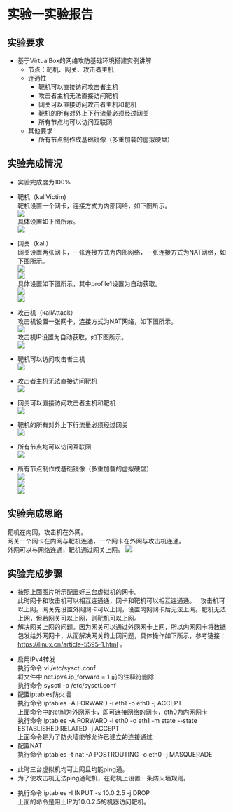 # 实验一实验报告

## 实验要求
* 基于VirtualBox的网络攻防基础环境搭建实例讲解
    * 节点：靶机、网关、攻击者主机
    * 连通性
        * 靶机可以直接访问攻击者主机
        * 攻击者主机无法直接访问靶机
        * 网关可以直接访问攻击者主机和靶机
        * 靶机的所有对外上下行流量必须经过网关
        * 所有节点均可以访问互联网
    * 其他要求
        * 所有节点制作成基础镜像（多重加载的虚拟硬盘）

## 实验完成情况
* 实验完成度为100%
* 靶机（kaliVictim)  
靶机设置一个网卡，连接方式为内部网络，如下图所示。  
![](https://github.com/ghan3/ns/blob/master/2017-2/FlippedClassroomHW1/%E9%9D%B6%E6%9C%BA%E7%BD%91%E5%8D%A1.PNG)  
具体设置如下图所示。  
![](https://github.com/ghan3/ns/blob/master/2017-2/FlippedClassroomHW1/%E9%9D%B6%E6%9C%BAIP.PNG)


* 网关（kali）  
网关设置两张网卡，一张连接方式为内部网络，一张连接方式为NAT网络，如下图所示。  
![](https://github.com/ghan3/ns/blob/master/2017-2/FlippedClassroomHW1/%E7%BD%91%E5%85%B3%E7%BD%91%E5%8D%A11.PNG)  
![](https://github.com/ghan3/ns/blob/master/2017-2/FlippedClassroomHW1/%E7%BD%91%E5%85%B3%E7%BD%91%E5%8D%A12.PNG)  
具体设置如下图所示，其中profile1设置为自动获取。  
![](https://github.com/ghan3/ns/blob/master/2017-2/FlippedClassroomHW1/%E7%BD%91%E5%85%B3IP1.PNG)  
![](https://github.com/ghan3/ns/blob/master/2017-2/FlippedClassroomHW1/%E7%BD%91%E5%85%B3IP2.PNG)

* 攻击机（kaliAttack）  
攻击机设置一张网卡，连接方式为NAT网络，如下图所示。  
![](https://github.com/ghan3/ns/blob/master/2017-2/FlippedClassroomHW1/%E6%94%BB%E5%87%BB%E6%9C%BA%E7%BD%91%E5%8D%A1.PNG)  
攻击机IP设置为自动获取，如下图所示。  
![](https://github.com/ghan3/ns/blob/master/2017-2/FlippedClassroomHW1/%E6%94%BB%E5%87%BB%E6%9C%BAIP.PNG)

* 靶机可以访问攻击者主机  
![](https://github.com/ghan3/ns/blob/master/2017-2/FlippedClassroomHW1/%E9%9D%B6%E6%9C%BA-%E6%94%BB%E5%87%BB%E6%9C%BA.PNG)
* 攻击者主机无法直接访问靶机  
![](https://github.com/ghan3/ns/blob/master/2017-2/FlippedClassroomHW1/%E6%94%BB%E5%87%BB%E6%9C%BA-%E9%9D%B6%E6%9C%BA.PNG)
* 网关可以直接访问攻击者主机和靶机  
![](https://github.com/ghan3/ns/blob/master/2017-2/FlippedClassroomHW1/%E7%BD%91%E5%85%B3-%E9%9D%B6%E6%9C%BA%E6%94%BB%E5%87%BB%E6%9C%BA.PNG)
* 靶机的所有对外上下行流量必须经过网关  
![](https://github.com/ghan3/ns/blob/master/2017-2/FlippedClassroomHW1/%E9%9D%B6%E6%9C%BA%E9%80%9A%E8%BF%87%E7%BD%91%E5%85%B3.PNG)
* 所有节点均可以访问互联网  
![](https://github.com/ghan3/ns/blob/master/2017-2/FlippedClassroomHW1/%E5%9D%87%E8%83%BD%E4%B8%8A%E7%BD%91.PNG)
* 所有节点制作成基础镜像（多重加载的虚拟硬盘）  
![](https://github.com/ghan3/ns/blob/master/2017-2/FlippedClassroomHW1/%E6%94%BB%E5%87%BB%E6%9C%BA%E5%A4%9A%E9%87%8D%E5%8A%A0%E8%BD%BD.PNG)  
![](https://github.com/ghan3/ns/blob/master/2017-2/FlippedClassroomHW1/%E7%BD%91%E5%85%B3%E5%A4%9A%E9%87%8D%E5%8A%A0%E8%BD%BD.PNG)  
![](https://github.com/ghan3/ns/blob/master/2017-2/FlippedClassroomHW1/%E9%9D%B6%E6%9C%BA%E5%A4%9A%E9%87%8D%E5%8A%A0%E8%BD%BD.PNG)

## 实验完成思路
靶机在内网，攻击机在外网。  
网关一个网卡在内网与靶机连通，一个网卡在外网与攻击机连通。  
外网可以与网络连通，靶机通过网关上网。
![](https://github.com/ghan3/ns/blob/master/2017-2/FlippedClassroomHW1/%E5%AE%9E%E9%AA%8C%E4%B8%80%E5%9B%BE.png)  


## 实验完成步骤 
 
* 按照上面图片所示配置好三台虚拟机的网卡。  
此时网卡和攻击机可以相互连通通，网卡和靶机可以相互连通通。  
攻击机可以上网。网关先设置外网网卡可以上网，设置内网网卡后无法上网。靶机无法上网，但若网关可以上网，则靶机可以上网。
* 解决网关上网的问题。因为网关可以通过外网网卡上网，所以内网网卡将数据包发给外网网卡，从而解决网关的上网问题，具体操作如下所示，参考链接：https://linux.cn/article-5595-1.html 。
 -  启用IPv4转发  
执行命令 vi /etc/sysctl.conf  
将文件中 net.ipv4.ip_forward = 1 前的注释符删除  
执行命令 sysctl -p /etc/sysctl.conf
 -  配置iptables防火墙  
执行命令 iptables -A FORWARD -i eth1 -o eth0 -j ACCEPT  
上面命令中的eth1为外网网卡，即可连接网络的网卡，eth0为内网网卡  
执行命令 iptables -A FORWARD -i eth0 -o eth1 -m state --state ESTABLISHED,RELATED -j ACCEPT  
上面命令是为了防火墙能够允许已建立的连接通过 
 -  配置NAT  
执行命令 iptables -t nat -A POSTROUTING -o eth0 -j MASQUERADE
* 此时三台虚拟机均可上网且均能ping通。
* 为了使攻击机无法ping通靶机，在靶机上设置一条防火墙规则。
 - 执行命令 iptables -I INPUT -s 10.0.2.5 -j DROP  
 上面的命令是阻止IP为10.0.2.5的机器访问靶机。
  


